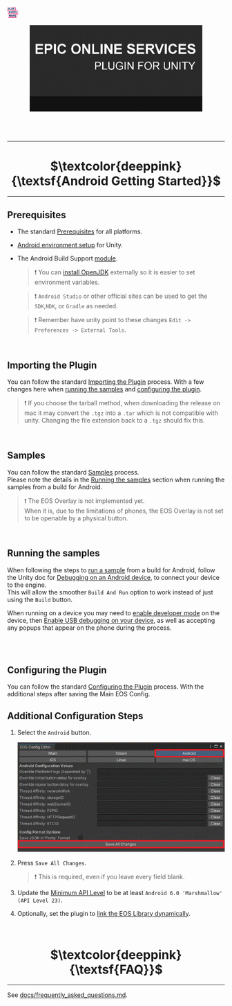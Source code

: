 <a href="/readme.md"><img src="/docs/images/PlayEveryWareLogo.gif" alt="Lobby Screenshot" width="5%"/></a>

<div align="center"> <img src="/docs/images/EOSPluginImage.gif" alt="Epic Online Services Plugin for Unity" /> </div>
<br /><br /><br />

---



# <div align="center">$\textcolor{deeppink}{\textsf{Android Getting Started}}$</div> <a name="getting-started" />
---

## Prerequisites


* The standard <a href="/readme.md#prerequisites">Prerequisites</a> for all platforms.
* <a href="https://docs.unity3d.com/2021.3/Documentation/Manual/android-sdksetup.html">Android environment setup</a> for Unity.
* The Android Build Support <a href="https://docs.unity3d.com/hub/manual/AddModules.html">module</a>.
    > :heavy_exclamation_mark: You can <a href="https://www.openlogic.com/openjdk-downloads">install OpenJDK</a> externally so it is easier to set environment variables.
    
    > :heavy_exclamation_mark: ```Android Studio``` or other official sites can be used to get the ```SDK```,```NDK```, or ```Gradle``` as needed.
    
    > :heavy_exclamation_mark: Remember have unity point to these changes ```Edit -> Preferences -> External Tools```.

<br />

## Importing the Plugin


You can follow the standard <a href="/readme.md#importing-the-plugin">Importing the Plugin</a> process. With a few changes here when <a href="#running-the-samples">running the samples</a> and <a href="#configuring-the-plugin">configuring the plugin</a>.
> :heavy_exclamation_mark: If you choose the tarball method, when downloading the release on mac it may convert the ```.tgz``` into a ```.tar``` which is not compatible with unity. Changing the file extension back to a ```.tgz``` should fix this.

<br />

## Samples

You can follow the standard <a href="/readme.md#samples">Samples</a> process.   
Please note the details in the <a href="#running-the-samples">Running the samples</a> section when running the samples from a build for Android.  
> :heavy_exclamation_mark: The EOS Overlay is not implemented yet.   
>  When it is, due to the limitations of phones, the EOS Overlay is not set to be openable by a physical button.

<br />

## Running the samples

When following the steps to <a href="/readme.md#running-the-samples">run a sample</a> from a build for Android, follow the Unity doc for <a href="https://docs.unity3d.com/2021.3/Documentation/Manual/android-sdksetup.html">Debugging on an Android device</a>, to connect your device to the engine.  
This will allow the smoother ```Build And Run``` option to work instead of just using the ```Build``` button.  

When running on a device you may need to <a href="https://developer.android.com/studio/debug/dev-options#enable">enable developer mode</a> on the device, then <a href="https://developer.android.com/studio/debug/dev-options#Enable-debugging">Enable USB debugging on your device</a>, as well as accepting any popups that appear on the phone during the process.

<br />

<br />

## Configuring the Plugin

You can follow the standard <a href="/readme.md#configuring-the-plugin">Configuring the Plugin</a> process.  With the additional steps after saving the Main EOS Config.


## Additional Configuration Steps <a name="configuration-steps" />

1. Select the ```Android``` button.

    ![EOS Config UI](/docs/images/eosconfig_ui_android.gif)

2. Press ```Save All Changes```.

      > :heavy_exclamation_mark: This is required, even if you leave every field blank.  

3. Update the <a href="https://docs.unity3d.com/2021.3/Documentation/Manual/class-PlayerSettingsAndroid.html">Minimum API Level</a> to be at least ```Android 6.0 'Marshmallow' (API Level 23)```.

4. Optionally, set the plugin to <a href="/docs/android/link_eos_library_settings.md">link the EOS Library dynamically</a>.


<br />



# <div align="center">$\textcolor{deeppink}{\textsf{FAQ}}$</div> <a name="faq" />
---

See [docs/frequently_asked_questions.md](/docs/frequently_asked_questions.md).
